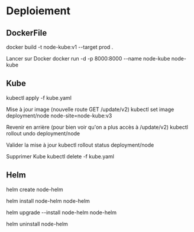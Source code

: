 # Deploiement

## DockerFile

docker build -t node-kube:v1 --target prod .

Lancer sur Docker
docker run -d -p 8000:8000 --name node-kube node-kube

## Kube

kubectl apply -f kube.yaml

Mise à jour image (nouvelle route GET /update/v2)
kubectl set image deployment/node node-site=node-kube:v3

Revenir en arrière (pour bien voir qu'on a plus accès à /update/v2)
kubectl rollout undo deployment/node

Valider la mise à jour
kubectl rollout status deployment/node

Supprimer Kube
kubectl delete -f kube.yaml

## Helm

helm create node-helm

helm install node-helm node-helm

helm upgrade --install node-helm node-helm

helm uninstall node-helm